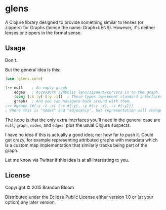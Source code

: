 # glens

A Clojure library designed to provide something similar to lenses (or zippers)
for Graphs (hence the name: Graph+LENS). However, it's neither lenses or
zippers in the formal sense.

## Usage

Don't.

But the general idea is this:

```clojure
(use 'glens.core)

(-> null    ; An empty graph
    edges   ; Accessors symbolic lens/zippers/cursors in to the graph.
    (conj [:x :y] [:y :z])  ; These types implement standard interfaces.
    graph)  ; And you can navigate back around with them.
;=> #graph [#{:y :z :x} {:x #{:y}, :y #{:z :x}, :z #{:y}}]
; Where this is ^nodes^ and ^adjacency^, but representation will change.
```

The hope is that the only extra interfaces you'll need in the general case are
`null`, `graph`, `nodes`, and `edges`; plus the usual Clojure suspects.

I have no idea if this is actually a good idea; nor how far to push it. Could
get crazy, for example representing attributed graphs with metadata which is
a custom map implementation that similarly tracks being part of the graph.

Let me know via Twitter if this idea is at all interesting to you.

## License

Copyright © 2015 Brandon Bloom

Distributed under the Eclipse Public License either version 1.0 or (at
your option) any later version.
